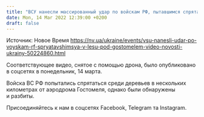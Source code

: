 ```yaml
---
title: "ВСУ нанесли массированный удар по войскам РФ, пытавшимся спрятаться в лесу под Гостомелем — видео"
date: Mon, 14 Mar 2022 12:39:00 +0200
draft: false
---
```

Источник: Новое Время https://nv.ua/ukraine/events/vsu-nanesli-udar-po-voyskam-rf-spryatavshimsya-v-lesu-pod-gostomelem-video-novosti-ukrainy-50224860.html


Соответствующее видео, снятое с помощью дрона, было опубликовано в соцсетях в понедельник, 14 марта.

Войска ВС РФ попытались спрятаться среди деревьев в нескольких километрах от аэродрома Гостомеля, однако были обнаружены и разбиты.

Присоединяйтесь к нам в соцсетях Facebook, Telegram та Instagram.
